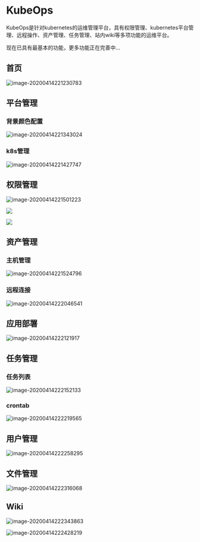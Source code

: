 # KubeOps

KubeOps是针对kubernetes的运维管理平台，具有权限管理、kubernetes平台管理、远程操作、资产管理、任务管理、站内wiki等多项功能的运维平台。

现在已具有最基本的功能，更多功能正在完善中...



## 首页

![image-20200414221230783](pictures/首页.png)



## 平台管理

### 背景颜色配置

![image-20200414221343024](pictures/image-20200414221343024.png)

### k8s管理

![image-20200414221427747](pictures/image-20200414221427747.png)



## 权限管理

![image-20200414221501223](pictures/权限列表.png)

![](pictures/角色列表.png)

![](pictures/角色列表2.png)

## 资产管理

### 主机管理

![image-20200414221524796](pictures/主机管理.png)

### 远程连接

![image-20200414222046541](pictures/webssh.png)



## 应用部署

![image-20200414222121917](pictures/image-20200414222121917.png)



## 任务管理

### 任务列表

![image-20200414222152133](pictures/任务列表.png)

### crontab

![image-20200414222219565](pictures/image-20200414222219565.png)



## 用户管理

![image-20200414222258295](pictures/用户列表.png)



## 文件管理

![image-20200414222316068](pictures/image-20200414222316068.png)



## Wiki

![image-20200414222343863](pictures/wiki话题.png)

![image-20200414222428219](pictures/wiki详情.png)

